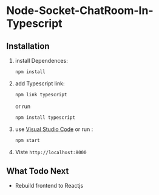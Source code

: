 # Node-Socket-ChatRoom-In-Typescript

## Installation

1. install Dependences:
    ```sh
    npm install
    ```
2. add Typescript link:
    ```sh
    npm link typescript
    ```
    or run
    ```sh
    npm install typescript
    ```
3. use [Visual Studio Code](https://code.visualstudio.com) or run :
    ```sh
    npm start
    ```
4. Viste `http://localhost:8000`

## What Todo Next

* Rebuild frontend to Reactjs